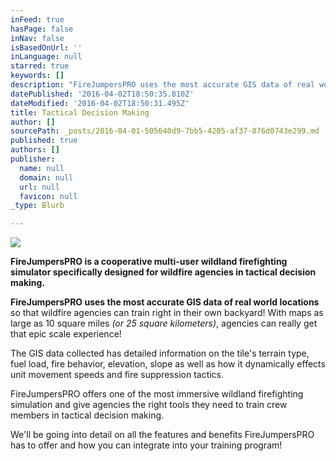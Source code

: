 ```yaml
---
inFeed: true
hasPage: false
inNav: false
isBasedOnUrl: ''
inLanguage: null
starred: true
keywords: []
description: "FireJumpersPRO uses the most accurate GIS data of real world locations so that wildfire agencies can train right in their own backyard! With maps as large as 10 square miles (or 25 square kilometers), agencies can really get that epic scale experience!\_"
datePublished: '2016-04-02T18:50:35.810Z'
dateModified: '2016-04-02T18:50:31.495Z'
title: Tactical Decision Making
author: []
sourcePath: _posts/2016-04-01-505640d9-7bb5-4205-af37-876d0743e299.md
published: true
authors: []
publisher:
  name: null
  domain: null
  url: null
  favicon: null
_type: Blurb

---
```

![](https://the-grid-user-content.s3-us-west-2.amazonaws.com/1fca7a46-a998-4102-8101-0eef91cf0980.png)

**FireJumpersPRO is a cooperative multi-user wildland firefighting simulator specifically designed for wildfire agencies in tactical decision making.**

**FireJumpersPRO uses the most accurate GIS data of real world locations** so that wildfire agencies can train right in their own backyard! With maps as large as 10 square miles _(or 25 square kilometers)_, agencies can really get that epic scale experience! 

The GIS data collected has detailed information on the tile's terrain type, fuel load, fire behavior, elevation, slope as well as how it dynamically effects unit movement speeds and fire suppression tactics.

FireJumpersPRO offers one of the most immersive wildland firefighting simulation and give agencies the right tools they need to train crew members in tactical decision making.

We'll be going into detail on all the features and benefits FireJumpersPRO has to offer and how you can integrate into your training program!
